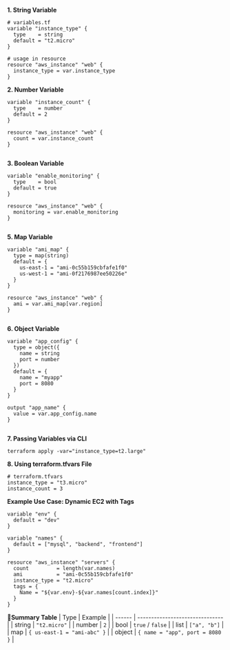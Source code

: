 
**1. String Variable**
```
# variables.tf
variable "instance_type" {
  type    = string
  default = "t2.micro"
}

# usage in resource
resource "aws_instance" "web" {
  instance_type = var.instance_type
}

```

**2. Number Variable**
```
variable "instance_count" {
  type    = number
  default = 2
}

resource "aws_instance" "web" {
  count = var.instance_count
}


```

**3. Boolean Variable**
```
variable "enable_monitoring" {
  type    = bool
  default = true
}

resource "aws_instance" "web" {
  monitoring = var.enable_monitoring
}


```

**5. Map Variable**
```
variable "ami_map" {
  type = map(string)
  default = {
    us-east-1 = "ami-0c55b159cbfafe1f0"
    us-west-1 = "ami-0f2176987ee50226e"
  }
}

resource "aws_instance" "web" {
  ami = var.ami_map[var.region]
}


```

**6. Object Variable**
```
variable "app_config" {
  type = object({
    name = string
    port = number
  })
  default = {
    name = "myapp"
    port = 8080
  }
}

output "app_name" {
  value = var.app_config.name
}


```

**7. Passing Variables via CLI**
```
terraform apply -var="instance_type=t2.large"

```

**8. Using terraform.tfvars File**
```
# terraform.tfvars
instance_type = "t3.micro"
instance_count = 3

```

**Example Use Case: Dynamic EC2 with Tags**
```
variable "env" {
  default = "dev"
}

variable "names" {
  default = ["mysql", "backend", "frontend"]
}

resource "aws_instance" "servers" {
  count         = length(var.names)
  ami           = "ami-0c55b159cbfafe1f0"
  instance_type = "t2.micro"
  tags = {
    Name = "${var.env}-${var.names[count.index]}"
  }
}

```


**🚀Summary Table**
| Type   | Example                         |
| ------ | ------------------------------- |
| string | `"t2.micro"`                    |
| number | `2`                             |
| bool   | `true` / `false`                |
| list   | `["a", "b"]`                    |
| map    | `{ us-east-1 = "ami-abc" }`     |
| object | `{ name = "app", port = 8080 }` |
